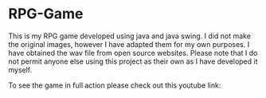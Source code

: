 # RPG-Game

This is my RPG game developed using java and java swing.
I did not make the original images, however I have adapted them for my own purposes. I have obtained the wav file from open source websites.
Please note that I do not permit anyone else using this project as their own as I have developed it myself.

To see the game in full action please check out this youtube link: 
